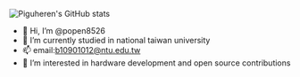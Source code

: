 ![Piguheren's GitHub stats](https://github-readme-stats.vercel.app/api?username=popen8526&show_icons=true&theme=radical)
- 👋 Hi, I’m @popen8526
- 🌱 I’m currently studied in national taiwan university
- 📫 email:b10901012@ntu.edu.tw
- 💼 I’m interested in hardware development and open source contributions

<!---
popen8526/popen8526 is a ✨ special ✨ repository because its `README.md` (this file) appears on your GitHub profile.
You can click the Preview link to take a look at your changes.
--->

<!---
popen8526/popen8526 is a ✨ special ✨ repository because its `README.md` (this file) appears on your GitHub profile.
You can click the Preview link to take a look at your changes.
--->
